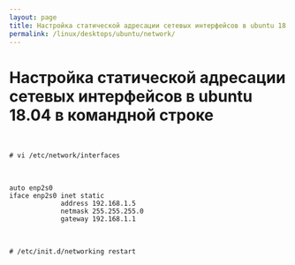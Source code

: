 ```yaml
---
layout: page
title: Настройка статической адресации сетевых интерфейсов в ubuntu 18.04
permalink: /linux/desktops/ubuntu/network/
---
```


# Настройка статической адресации сетевых интерфейсов в ubuntu 18.04 в командной строке


<br/>

    # vi /etc/network/interfaces

<br/>

    auto enp2s0
    iface enp2s0 inet static
                 address 192.168.1.5
                 netmask 255.255.255.0
                 gateway 192.168.1.1



<br/>


    # /etc/init.d/networking restart
